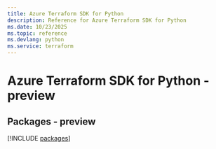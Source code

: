 ```yaml
---
title: Azure Terraform SDK for Python
description: Reference for Azure Terraform SDK for Python
ms.date: 10/23/2025
ms.topic: reference
ms.devlang: python
ms.service: terraform
---
```

# Azure Terraform SDK for Python - preview
## Packages - preview
[!INCLUDE [packages](terraform-index.md)]